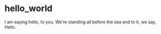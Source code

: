 # hello_world
I am saying hello, to you.
We're standing all before the sea and to it, we say, Hello.
